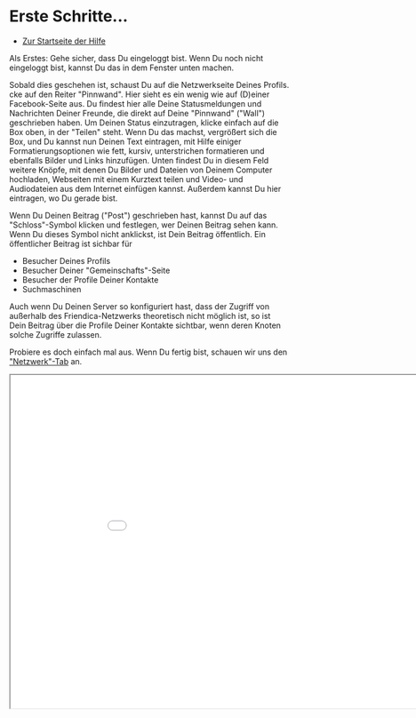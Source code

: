 Erste Schritte... 
=================

* [Zur Startseite der Hilfe](help)

Als Erstes: Gehe sicher, dass Du eingeloggt bist. Wenn Du noch nicht eingeloggt bist, kannst Du das in dem Fenster unten machen. 

Sobald dies geschehen ist, schaust Du auf die Netzwerkseite Deines Profils.
cke auf den Reiter "Pinnwand".
Hier sieht es ein wenig wie auf (D)einer Facebook-Seite aus. Du findest hier alle Deine Statusmeldungen und Nachrichten Deiner Freunde, die direkt auf Deine "Pinnwand" ("Wall") geschrieben haben. Um Deinen Status einzutragen, klicke einfach auf die Box oben, in der "Teilen" steht. Wenn Du das machst, vergrößert sich die Box, und Du kannst nun Deinen Text eintragen, mit Hilfe einiger Formatierungsoptionen wie fett, kursiv, unterstrichen formatieren und ebenfalls Bilder und Links hinzufügen. Unten findest Du in diesem Feld weitere Knöpfe, mit denen Du Bilder und Dateien von Deinem Computer hochladen, Webseiten mit einem Kurztext teilen und Video- und Audiodateien aus dem Internet einfügen kannst. Außerdem kannst Du hier eintragen, wo Du gerade bist. 

Wenn Du Deinen Beitrag ("Post") geschrieben hast, kannst Du auf das "Schloss"-Symbol klicken und festlegen, wer Deinen Beitrag sehen kann. Wenn Du dieses Symbol nicht anklickst, ist Dein Beitrag öffentlich. 
Ein öffentlicher Beitrag ist sichbar für
<ul>
	<li>Besucher Deines Profils</li>
	<li>Besucher Deiner "Gemeinschafts"-Seite</li>
	<li>Besucher der Profile Deiner Kontakte</li>
	<li>Suchmaschinen</li>
</ul>
Auch wenn Du Deinen Server so konfiguriert hast, dass der Zugriff von außerhalb des Friendica-Netzwerks theoretisch nicht möglich ist, so ist Dein Beitrag über die Profile Deiner Kontakte sichtbar, wenn deren Knoten solche Zugriffe zulassen.

<!--Das bedeutet, dass jeder, der Dein Profil ansieht, den Beitrag sehen kann. Außerdem auch jene, die den "Community"-Tab Deines Servers oder auf dem "Netzwerk"-Tab ("Beiträge Deiner Kontakte") eines befreundeten Kontakts betrachten.-->

Probiere es doch einfach mal aus. Wenn Du fertig bist, schauen wir uns den <a href="help/Quick-Start-network">"Netzwerk"-Tab</a> an. 

<iframe src="login" width="950" height="600"></iframe>

